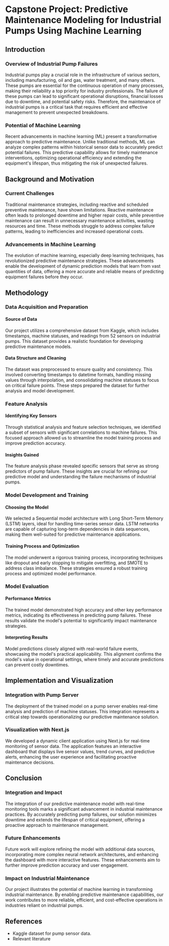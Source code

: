 # Capstone Project: Predictive Maintenance Modeling for Industrial Pumps Using Machine Learning

## Introduction

### Overview of Industrial Pump Failures

Industrial pumps play a crucial role in the infrastructure of various sectors, including manufacturing, oil and gas, water treatment, and many others. These pumps are essential for the continuous operation of many processes, making their reliability a top priority for industry professionals. The failure of these pumps can lead to significant operational disruptions, financial losses due to downtime, and potential safety risks. Therefore, the maintenance of industrial pumps is a critical task that requires efficient and effective management to prevent unexpected breakdowns.

### Potential of Machine Learning

Recent advancements in machine learning (ML) present a transformative approach to predictive maintenance. Unlike traditional methods, ML can analyze complex patterns within historical sensor data to accurately predict potential failures. This predictive capability allows for timely maintenance interventions, optimizing operational efficiency and extending the equipment's lifespan, thus mitigating the risk of unexpected failures.

## Background and Motivation

### Current Challenges

Traditional maintenance strategies, including reactive and scheduled preventive maintenance, have shown limitations. Reactive maintenance often leads to prolonged downtime and higher repair costs, while preventive maintenance can result in unnecessary maintenance activities, wasting resources and time. These methods struggle to address complex failure patterns, leading to inefficiencies and increased operational costs.

### Advancements in Machine Learning

The evolution of machine learning, especially deep learning techniques, has revolutionized predictive maintenance strategies. These advancements enable the development of dynamic prediction models that learn from vast quantities of data, offering a more accurate and reliable means of predicting equipment failures before they occur.

## Methodology

### Data Acquisition and Preparation

#### **Source of Data**

Our project utilizes a comprehensive dataset from Kaggle, which includes timestamps, machine statuses, and readings from 52 sensors on industrial pumps. This dataset provides a realistic foundation for developing predictive maintenance models.

#### **Data Structure and Cleaning**

The dataset was preprocessed to ensure quality and consistency. This involved converting timestamps to datetime formats, handling missing values through interpolation, and consolidating machine statuses to focus on critical failure points. These steps prepared the dataset for further analysis and model development.

### Feature Analysis

#### **Identifying Key Sensors**

Through statistical analysis and feature selection techniques, we identified a subset of sensors with significant correlations to machine failures. This focused approach allowed us to streamline the model training process and improve prediction accuracy.

#### **Insights Gained**

The feature analysis phase revealed specific sensors that serve as strong predictors of pump failure. These insights are crucial for refining our predictive model and understanding the failure mechanisms of industrial pumps.

### Model Development and Training

#### **Choosing the Model**

We selected a Sequential model architecture with Long Short-Term Memory (LSTM) layers, ideal for handling time-series sensor data. LSTM networks are capable of capturing long-term dependencies in data sequences, making them well-suited for predictive maintenance applications.

#### **Training Process and Optimization**

The model underwent a rigorous training process, incorporating techniques like dropout and early stopping to mitigate overfitting, and SMOTE to address class imbalance. These strategies ensured a robust training process and optimized model performance.

### Model Evaluation

#### **Performance Metrics**

The trained model demonstrated high accuracy and other key performance metrics, indicating its effectiveness in predicting pump failures. These results validate the model's potential to significantly impact maintenance strategies.

#### **Interpreting Results**

Model predictions closely aligned with real-world failure events, showcasing the model's practical applicability. This alignment confirms the model's value in operational settings, where timely and accurate predictions can prevent costly downtimes.

## Implementation and Visualization

### Integration with Pump Server

The deployment of the trained model on a pump server enables real-time analysis and prediction of machine statuses. This integration represents a critical step towards operationalizing our predictive maintenance solution.

### Visualization with Next.js

We developed a dynamic client application using Next.js for real-time monitoring of sensor data. The application features an interactive dashboard that displays live sensor values, trend curves, and predictive alerts, enhancing the user experience and facilitating proactive maintenance decisions.

## Conclusion

### Integration and Impact

The integration of our predictive maintenance model with real-time monitoring tools marks a significant advancement in industrial maintenance practices. By accurately predicting pump failures, our solution minimizes downtime and extends the lifespan of critical equipment, offering a proactive approach to maintenance management.

### Future Enhancements

Future work will explore refining the model with additional data sources, incorporating more complex neural network architectures, and enhancing the dashboard with more interactive features. These enhancements aim to further improve prediction accuracy and user engagement.

### Impact on Industrial Maintenance

Our project illustrates the potential of machine learning in transforming industrial maintenance. By enabling predictive maintenance capabilities, our work contributes to more reliable, efficient, and cost-effective operations in industries reliant on industrial pumps.

## References

- Kaggle dataset for pump sensor data.
- Relevant literature